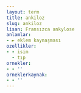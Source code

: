 ```yaml
---
layout: term
title: ankiloz
slug: ankiloz
lisan: Fransızca ankylose
anlamlar:
- ► eklem kaynaşması
ozellikler:
- - isim
  - tıp
ornekler:
- - ''
orneklerkaynak:
- - ''
---
```

